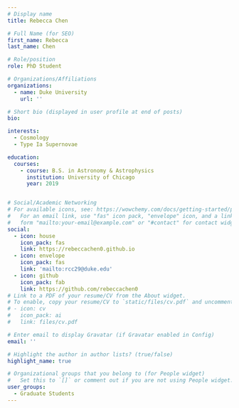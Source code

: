 ```yaml
---
# Display name
title: Rebecca Chen

# Full Name (for SEO)
first_name: Rebecca
last_name: Chen

# Role/position
role: PhD Student

# Organizations/Affiliations
organizations:
  - name: Duke University
    url: ''

# Short bio (displayed in user profile at end of posts)
bio:

interests:
  - Cosmology
  - Type Ia Supernovae

education:
  courses:
    - course: B.S. in Astronomy & Astrophysics
      institution: University of Chicago
      year: 2019


# Social/Academic Networking
# For available icons, see: https://wowchemy.com/docs/getting-started/page-builder/#icons
#   For an email link, use "fas" icon pack, "envelope" icon, and a link in the
#   form "mailto:your-email@example.com" or "#contact" for contact widget.
social:
  - icon: house
    icon_pack: fas
    link: https://rebeccachen0.github.io
  - icon: envelope
    icon_pack: fas
    link: 'mailto:rcc29@duke.edu'
  - icon: github
    icon_pack: fab
    link: https://github.com/rebeccachen0
# Link to a PDF of your resume/CV from the About widget.
# To enable, copy your resume/CV to `static/files/cv.pdf` and uncomment the lines below.
# - icon: cv
#   icon_pack: ai
#   link: files/cv.pdf

# Enter email to display Gravatar (if Gravatar enabled in Config)
email: ''

# Highlight the author in author lists? (true/false)
highlight_name: true

# Organizational groups that you belong to (for People widget)
#   Set this to `[]` or comment out if you are not using People widget.
user_groups:
  - Graduate Students
---
```

